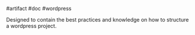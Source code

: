 #artifact #doc #wordpress 

Designed to contain the best practices and knowledge on how to structure a wordpress project.